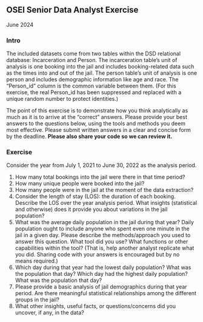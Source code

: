 ## OSEI Senior Data Analyst Exercise
June 2024

### Intro
The included datasets come from two tables within the DSD relational database: Incarceration and Person. The incarceration table’s unit of analysis is one booking into the jail and includes booking-related data such as the times into and out of the jail. The person table’s unit of analysis is one person and includes demographic information like age and race. The “Person_id” column is the common variable between them. (For this exercise, the real Person_id has been suppressed and replaced with a unique random number to protect identities.) 

The point of this exercise is to demonstrate how you think analytically as much as it is to arrive at the “correct” answers. Please provide your best answers to the questions below, using the tools and methods you deem most effective. Please submit written answers in a clear and concise form by the deadline. **Please also share your code so we can review it.**

### Exercise
Consider the year from July 1, 2021 to June 30, 2022 as the analysis period. 

1. How many total bookings into the jail were there in that time period?
1. How many unique people were booked into the jail?
1. How many people were in the jail at the moment of the data extraction?
1. Consider the length of stay (LOS): the duration of each booking. Describe the LOS over the year analysis period. What insights (statistical and otherwise) does it provide you about variations in the jail population?
1. What was the average daily population in the jail during that year? Daily population ought to include anyone who spent even one minute in the jail in a given day. Please describe the methods/approach you used to answer this question. What tool did you use? What functions or other capabilities within the tool? (That is, help another analyst replicate what you did. Sharing code with your answers is encouraged but by no means required.)
1. Which day during that year had the lowest daily population? What was the population that day? Which day had the highest daily population? What was the population that day?
1. Please provide a basic analysis of jail demographics during that year period. Are there meaningful statistical relationships among the different groups in the jail?
1. What other insights, useful facts, or questions/concerns did you uncover, if any, in the data?
  